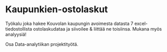 # Kaupunkien-ostolaskut

Työkalu joka hakee Kouvolan kaupungin avoimesta datasta 7 excel-tiedostollista ostolaskudataa ja siivoilee & liittää ne toisiinsa. Mukana myös analyysiä!

Osa Data-analytiikan projektityötä.
